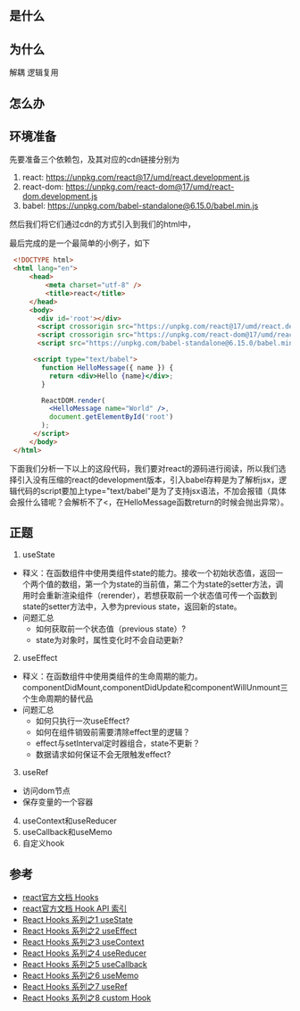 是什么
---

为什么
---
解耦
逻辑复用

怎么办
---


环境准备
---
先要准备三个依赖包，及其对应的cdn链接分别为
1. react: https://unpkg.com/react@17/umd/react.development.js
2. react-dom: https://unpkg.com/react-dom@17/umd/react-dom.development.js
3. babel: https://unpkg.com/babel-standalone@6.15.0/babel.min.js

然后我们将它们通过cdn的方式引入到我们的html中，

最后完成的是一个最简单的小例子，如下
```html
 <!DOCTYPE html>
 <html lang="en">
     <head>
         <meta charset="utf-8" />
         <title>react</title>
     </head>
     <body>
       <div id='root'></div>
       <script crossorigin src="https://unpkg.com/react@17/umd/react.development.js"></script>
       <script crossorigin src="https://unpkg.com/react-dom@17/umd/react-dom.development.js"></script>
       <script src="https://unpkg.com/babel-standalone@6.15.0/babel.min.js"></script>

      <script type="text/babel">
        function HelloMessage({ name }) {
          return <div>Hello {name}</div>;
        }

        ReactDOM.render(
          <HelloMessage name="World" />,
          document.getElementById('root')
        );
      </script>
     </body>
 </html>
```
下面我们分析一下以上的这段代码，我们要对react的源码进行阅读，所以我们选择引入没有压缩的react的development版本，引入babel存粹是为了解析jsx，逻辑代码的script要加上type="text/babel"是为了支持jsx语法，不加会报错（具体会报什么错呢？会解析不了<，在HelloMessage函数return的时候会抛出异常）。

正题
---
1. useState
  - 释义：在函数组件中使用类组件state的能力。接收一个初始状态值，返回一个两个值的数组，第一个为state的当前值，第二个为state的setter方法，调用时会重新渲染组件（rerender），若想获取前一个状态值可传一个函数到state的setter方法中，入参为previous state，返回新的state。
  - 问题汇总
    - 如何获取前一个状态值（previous state）?
    - state为对象时，属性变化时不会自动更新?
2. useEffect
  - 释义：在函数组件中使用类组件的生命周期的能力。componentDidMount,componentDidUpdate和componentWillUnmount三个生命周期的替代品
  - 问题汇总
    - 如何只执行一次useEffect?
    - 如何在组件销毁前需要清除effect里的逻辑？
    - effect与setInterval定时器组合，state不更新？
    - 数据请求如何保证不会无限触发effect?
3. useRef
  - 访问dom节点
  - 保存变量的一个容器
4. useContext和useReducer
5. useCallback和useMemo
6. 自定义hook

参考
---
- [react官方文档 Hooks](https://reactjs.org/docs/hooks-intro.html)
- [react官方文档 Hook API 索引](https://zh-hans.reactjs.org/docs/hooks-reference.html)
- [React Hooks 系列之1 useState](https://gaohaoyang.github.io/2020/03/01/react-hooks1-useState/)
- [React Hooks 系列之2 useEffect](https://gaohaoyang.github.io/2020/05/11/react-hooks2-useEffect/)
- [React Hooks 系列之3 useContext](https://gaohaoyang.github.io/2020/05/12/react-hooks3-useContext/)
- [React Hooks 系列之4 useReducer](https://gaohaoyang.github.io/2020/05/13/react-hooks4-useReducer/)
- [React Hooks 系列之5 useCallback](https://gaohaoyang.github.io/2020/05/18/react-hooks5-useCallback/)
- [React Hooks 系列之6 useMemo](https://gaohaoyang.github.io/2020/05/19/react-hooks6-useMemo/)
- [React Hooks 系列之7 useRef](https://gaohaoyang.github.io/2020/05/26/react-hooks7-useRef/)
- [React Hooks 系列之8 custom Hook](https://gaohaoyang.github.io/2020/05/27/react-hooks8-customHooks/)